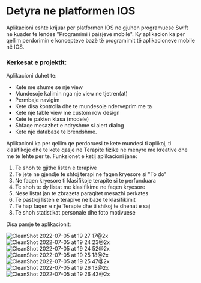 # Detyra ne platformen IOS

Aplikacioni eshte krijuar per platformen IOS ne gjuhen programuese Swift ne kuader te lendes "Programimi i paisjeve mobile". Ky aplikacion ka per qellim perdorimin e koncepteve bazë të programimit të aplikacioneve mobile në IOS.


### Kerkesat e projektit:

Aplikacioni duhet te:
- Kete me shume se nje view
- Mundesoje kalimin nga nje view ne tjetren(at)
- Permbaje navigim
- Kete disa kontrolla dhe te mundesoje nderveprim me ta
- Kete nje table view me custom row design
- Kete te pakten klasa (modele)
- Shfaqe mesazhet e ndryshme si alert dialog
- Kete nje databaze te brendshme.

Aplikacioni ka per qellim qe perdoruesi te kete mundesi ti aplikoj, ti klasifikoje dhe te kete qasje ne Terapite fizike ne menyre me kreative dhe me te lehte per te. Funksionet e ketij aplikacioni jane:

1. Te shoh te gjithe listen e terapive 
2. Te jete ne gjendje te shtoj terapi ne faqen kryesore si "To do"
3. Ne faqen kryesore ti klasifikoje terapite si te perfunduara 
4. Te shoh te dy listat me klasifikime ne faqen kryesore
6. Nese listat jan te zbrazeta paraqitet mesazhi perkates
7. Te pastroj listen e terapive ne baze te klasifikimit
8. Te hap faqen e nje Terapie dhe ti shikoj te dhenat e saj 
9. Te shoh statistikat personale dhe foto motivuese 

Disa pamje te aplikacionit: 

![CleanShot 2022-07-05 at 19 27 17@2x](https://user-images.githubusercontent.com/57239861/177383238-3ebbcdfd-f1ed-4ccb-833b-4e7f6c3dcf46.png)
![CleanShot 2022-07-05 at 19 24 23@2x](https://user-images.githubusercontent.com/57239861/177382780-197a0789-b126-4f30-b779-365d9831caf2.png)
![CleanShot 2022-07-05 at 19 24 52@2x](https://user-images.githubusercontent.com/57239861/177382842-eaf98937-a3a7-4d7e-9331-b568b152928c.png)
![CleanShot 2022-07-05 at 19 25 18@2x](https://user-images.githubusercontent.com/57239861/177382921-6b28ed00-8c75-408a-a014-2c08801fd6df.png)
![CleanShot 2022-07-05 at 19 25 47@2x](https://user-images.githubusercontent.com/57239861/177383011-c65e7811-0dda-46e1-938a-e24b14a182ae.png)
![CleanShot 2022-07-05 at 19 26 13@2x](https://user-images.githubusercontent.com/57239861/177383076-330647d0-3611-4b72-be69-1030108a5ebe.png)
![CleanShot 2022-07-05 at 19 26 43@2x](https://user-images.githubusercontent.com/57239861/177383147-1f916e97-40cc-417b-a5a3-b37aa9f60320.png)















